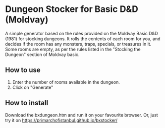 # Dungeon Stocker for Basic D&D (Moldvay)
A simple generator based on the rules provided on the Moldvay Basic D&D (1981) for stocking dungeons. It rolls the contents of each room for you, 
and decides if the room has any monsters, traps, specials, or treasures in it. Some rooms are empty, as per the rules listed in the "Stocking the Dungeon" section of Moldvay basic.

## How to use
1. Enter the number of rooms available in the dungeon.
2. Click on "Generate"

## How to install
Download the bxdungeon.htm and run it on your favourite browser. Or, just try it on https://primarchofistanbul.github.io/bxstocker/